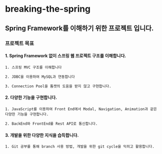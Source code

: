 # breaking-the-spring


## Spring Framework를 이해하기 위한 프로젝트 입니다.




### 프로젝트 목표

#### 1. Spring Framework 없이 스프링 웹 프로젝트 구조를 이해합니다.

    1. 스프링 MVC 구조를 이해합니다
    
    2. JDBC을 이용하여 MySQL과 연동합니다
    
    3. Connection Pool을 톰캣의 도움을 받지 않고 구현합니다.
    
#### 2. 다양한 기능을 구현합니다.

    1. JavaScript를 이용하여 Front End에서 Modal, Navigation, Animation과 같은 다양한 기능을 구현합니다.
    
    2. BackEnd와 FrontEnd를 Rest API로 통신합니다.
    
#### 3. 개발을 위한 다양한 지식을 습득합니다.

    1. Git 공부를 통해 branch 사용 방법, 개발을 위한 git cycle을 익히고 활용합니다.
    
